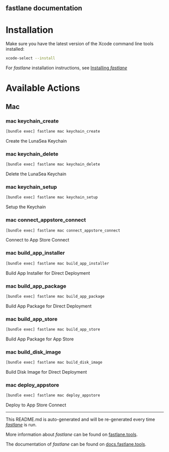 fastlane documentation
----

# Installation

Make sure you have the latest version of the Xcode command line tools installed:

```sh
xcode-select --install
```

For _fastlane_ installation instructions, see [Installing _fastlane_](https://docs.fastlane.tools/#installing-fastlane)

# Available Actions

## Mac

### mac keychain_create

```sh
[bundle exec] fastlane mac keychain_create
```

Create the LunaSea Keychain

### mac keychain_delete

```sh
[bundle exec] fastlane mac keychain_delete
```

Delete the LunaSea Keychain

### mac keychain_setup

```sh
[bundle exec] fastlane mac keychain_setup
```

Setup the Keychain

### mac connect_appstore_connect

```sh
[bundle exec] fastlane mac connect_appstore_connect
```

Connect to App Store Connect

### mac build_app_installer

```sh
[bundle exec] fastlane mac build_app_installer
```

Build App Installer for Direct Deployment

### mac build_app_package

```sh
[bundle exec] fastlane mac build_app_package
```

Build App Package for Direct Deployment

### mac build_app_store

```sh
[bundle exec] fastlane mac build_app_store
```

Build App Package for App Store

### mac build_disk_image

```sh
[bundle exec] fastlane mac build_disk_image
```

Build Disk Image for Direct Deployment

### mac deploy_appstore

```sh
[bundle exec] fastlane mac deploy_appstore
```

Deploy to App Store Connect

----

This README.md is auto-generated and will be re-generated every time [_fastlane_](https://fastlane.tools) is run.

More information about _fastlane_ can be found on [fastlane.tools](https://fastlane.tools).

The documentation of _fastlane_ can be found on [docs.fastlane.tools](https://docs.fastlane.tools).
